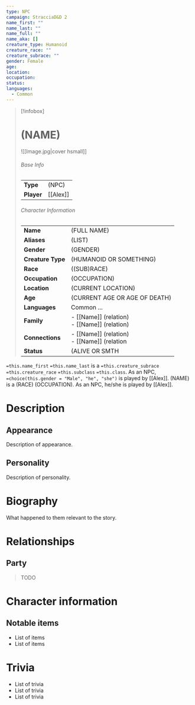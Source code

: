 ```yaml
---
type: NPC
campaign: StracciaD&D 2
name_first: ""
name_last: ""
name_full: ""
name_aka: []
creature_type: Humanoid
creature_race: ""
creature_subrace: ""
gender: Female
age: 
location: 
occupation: 
status: 
languages:
  - Common
---
```

> [!infobox]  
> # (NAME) 
> ![[Image.jpg|cover hsmall]]  
> ###### Base Info
> | | |  
> |---|---|  
> | **Type** | (NPC) |
> | **Player** | [[Alex]] |
> ###### Character Information  
> | | |  
> |---|---|  
> | **Name** | (FULL NAME)|
> | **Aliases** | (LIST) |
> | **Gender** | (GENDER) | 
> | **Creature Type** | (HUMANOID OR SOMETHING) |
> | **Race** | ((SUB)RACE) |  
> | **Occupation** | (OCCUPATION) |  
> | **Location** | (CURRENT LOCATION) |
> | **Age** | (CURRENT AGE OR AGE OF DEATH) |
> | **Languages** | Common ... |  
> | **Family** | - [[Name]] (relation)<br>- [[Name]] (relation) |
> | **Connections** | - [[Name]] (relation)<br>- [[Name]] (relation |
> | **Status** | (ALIVE OR SMTH |

`=this.name_first` `=this.name_last` is a `=this.creature_subrace` `=this.creature_race` `=this.subclass` `=this.class`. As an NPC, `=choice(this.gender = "Male", "he", "she")` is played by [[Alex]]. 
(NAME) is a (RACE) (OCCUPATION). As an NPC, he/she is played by [[Alex]].
# Description
## Appearance
Description of appearance.
## Personality
Description of personality.
# Biography
What happened to them relevant to the story.
# Relationships
## Party
> TODO
# Character information
## Notable items
- List of items
- List of items
# Trivia
- List of trivia
- List of trivia
- List of trivia